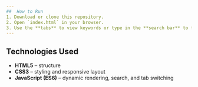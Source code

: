 ```yaml
---
##  How to Run
1. Download or clone this repository.
2. Open `index.html` in your browser.
3. Use the **tabs** to view keywords or type in the **search bar** to filter.
---
```


## Technologies Used

- **HTML5** – structure
- **CSS3** – styling and responsive layout
- **JavaScript (ES6)** – dynamic rendering, search, and tab switching
